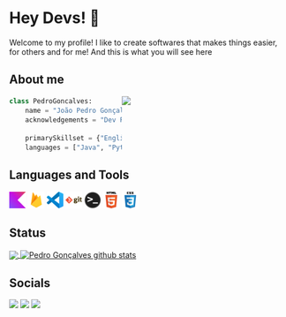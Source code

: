 # Hey Devs! 👋

Welcome to my profile! I like to create softwares that makes things easier, for others and for me! And this is what you will see here

## About me

<img align="right" width="300" src="https://media.giphy.com/media/SQTSmiJl0uKoZNdv1T/giphy.gif" />

```python
class PedroGoncalves:
    name = "João Pedro Gonçalves Dias da Silva"
    acknowledgements = "Dev Python | Front-End"

    primarySkillset = {"English", "Italian", "Portuguese", "time management", "creativity"}
    languages = ["Java", "Python", "JavaScript", "Kotlin", "React"]

```

## Languages ​​and Tools

<code><img height="30" src="https://raw.githubusercontent.com/github/explore/80688e429a7d4ef2fca1e82350fe8e3517d3494d/topics/kotlin/kotlin.png"></code>
<code><img height="30" src="https://raw.githubusercontent.com/github/explore/80688e429a7d4ef2fca1e82350fe8e3517d3494d/topics/firebase/firebase.png"></code>
<code><img height="30" src="https://raw.githubusercontent.com/github/explore/80688e429a7d4ef2fca1e82350fe8e3517d3494d/topics/visual-studio-code/visual-studio-code.png"></code>
<code><img height="30" src="https://raw.githubusercontent.com/github/explore/80688e429a7d4ef2fca1e82350fe8e3517d3494d/topics/git/git.png"></code>
<code><img height="30" src="https://raw.githubusercontent.com/github/explore/80688e429a7d4ef2fca1e82350fe8e3517d3494d/topics/terminal/terminal.png"></code>
<code><img height="30" src="https://raw.githubusercontent.com/github/explore/80688e429a7d4ef2fca1e82350fe8e3517d3494d/topics/html/html.png"></code>
<code><img height="30" src="https://raw.githubusercontent.com/github/explore/80688e429a7d4ef2fca1e82350fe8e3517d3494d/topics/css/css.png"></code>

## Status

<a href="https://github.com/Gurupreet">
  <img align="center" src="https://github-readme-stats.vercel.app/api/top-langs/?username=goncalvespedroo&theme=dark&hide_langs_below=1" />
</a>

<a href="https://github.com/Gurupreet">
 <img align="center" src="https://github-readme-stats.vercel.app/api?username=goncalvespedroo&show_icons=true&theme=dark&line_height=27" alt="Pedro Gonçalves github stats"/>
</a>

[website]: https://codedev.ga/
[linkedin]: https://www.linkedin.com/in/SEULINKEDIN/

<br>

## Socials
<p align="left">
  <a href="#" alt="Gmail">
  <img src="https://img.shields.io/badge/-Gmail-FF0000?style=flat-square&labelColor=FF0000&logo=gmail&logoColor=white&link=https://criarmeulink.com.br/u/1693529970" /></a>

  <a href="#" alt="LinkedIn">
  <img src="https://img.shields.io/badge/-Linkedin-0e76a8?style=flat-square&logo=Linkedin&logoColor=white&link=https://www.linkedin.com/in/goncalves-pedroo/" /></a>

  <a href="#" alt="WhatsApp">
  <img src="https://img.shields.io/badge/-WhatsApp-25d366?style=flat-square&labelColor=25d366&logo=whatsapp&logoColor=white&link=https://criarmeulink.com.br/u/1693530099"/></a>
</p>
